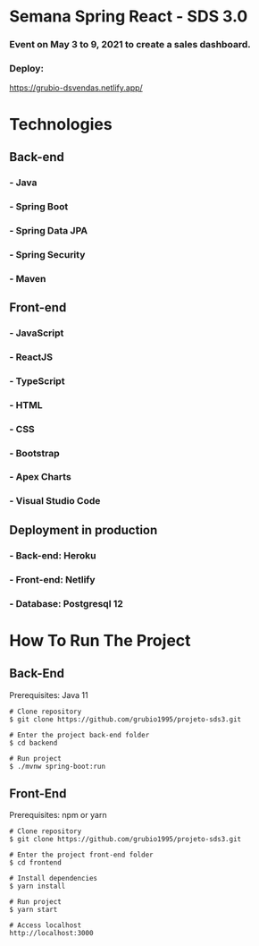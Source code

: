 # Semana Spring React - SDS 3.0

### Event on May 3 to 9, 2021 to create a sales dashboard.

### Deploy:
https://grubio-dsvendas.netlify.app/

# Technologies

## Back-end
### - Java
### - Spring Boot
### - Spring Data JPA
### - Spring Security
### - Maven

## Front-end
### - JavaScript
### - ReactJS
### - TypeScript
### - HTML
### - CSS
### - Bootstrap
### - Apex Charts
### - Visual Studio Code

## Deployment in production
### - Back-end: Heroku
### - Front-end: Netlify
### - Database: Postgresql 12

# How To Run The Project

## Back-End
Prerequisites: Java 11

```
# Clone repository
$ git clone https://github.com/grubio1995/projeto-sds3.git

# Enter the project back-end folder
$ cd backend

# Run project
$ ./mvnw spring-boot:run
```

## Front-End
Prerequisites: npm or yarn

```
# Clone repository
$ git clone https://github.com/grubio1995/projeto-sds3.git

# Enter the project front-end folder
$ cd frontend

# Install dependencies
$ yarn install

# Run project
$ yarn start

# Access localhost
http://localhost:3000

